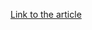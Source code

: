 [Link to the article](https://blog.talosintelligence.com/threat-source-newsletter-march-2-2023-little-victories-in-the-fight-against-ransomware/)
